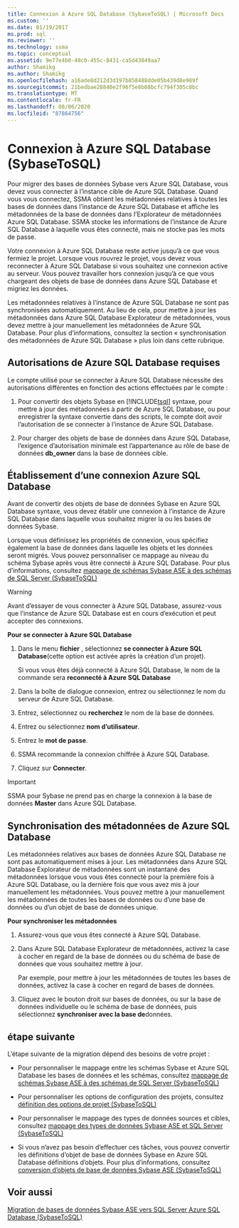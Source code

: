 ```yaml
---
title: Connexion à Azure SQL Database (SybaseToSQL) | Microsoft Docs
ms.custom: ''
ms.date: 01/19/2017
ms.prod: sql
ms.reviewer: ''
ms.technology: ssma
ms.topic: conceptual
ms.assetid: 9e77e4b0-40c0-455c-8431-ca5d43849aa7
author: Shamikg
ms.author: Shamikg
ms.openlocfilehash: a16ade8d212d3d197b858488dde05b439d8e989f
ms.sourcegitcommit: 21bedbae28840e2f96f5e8b08bcfc794f305c8bc
ms.translationtype: MT
ms.contentlocale: fr-FR
ms.lasthandoff: 08/06/2020
ms.locfileid: "87864756"
---
```

# <a name="connecting-to-azure-sql-database-sybasetosql"></a>Connexion à Azure SQL Database (SybaseToSQL)
Pour migrer des bases de données Sybase vers Azure SQL Database, vous devez vous connecter à l’instance cible de Azure SQL Database. Quand vous vous connectez, SSMA obtient les métadonnées relatives à toutes les bases de données dans l’instance de Azure SQL Database et affiche les métadonnées de la base de données dans l’Explorateur de métadonnées Azure SQL Database. SSMA stocke les informations de l’instance de Azure SQL Database à laquelle vous êtes connecté, mais ne stocke pas les mots de passe.  
  
Votre connexion à Azure SQL Database reste active jusqu’à ce que vous fermiez le projet. Lorsque vous rouvrez le projet, vous devez vous reconnecter à Azure SQL Database si vous souhaitez une connexion active au serveur. Vous pouvez travailler hors connexion jusqu’à ce que vous chargeant des objets de base de données dans Azure SQL Database et migriez les données.  
  
Les métadonnées relatives à l’instance de Azure SQL Database ne sont pas synchronisées automatiquement. Au lieu de cela, pour mettre à jour les métadonnées dans Azure SQL Database Explorateur de métadonnées, vous devez mettre à jour manuellement les métadonnées de Azure SQL Database. Pour plus d’informations, consultez la section « synchronisation des métadonnées de Azure SQL Database » plus loin dans cette rubrique.  
  
## <a name="required-azure-sql-database-permissions"></a>Autorisations de Azure SQL Database requises  
Le compte utilisé pour se connecter à Azure SQL Database nécessite des autorisations différentes en fonction des actions effectuées par le compte :  
  
1.  Pour convertir des objets Sybase en [!INCLUDE[tsql](../../includes/tsql-md.md)] syntaxe, pour mettre à jour des métadonnées à partir de Azure SQL Database, ou pour enregistrer la syntaxe convertie dans des scripts, le compte doit avoir l’autorisation de se connecter à l’instance de Azure SQL Database.  
  
2.  Pour charger des objets de base de données dans Azure SQL Database, l’exigence d’autorisation minimale est l’appartenance au rôle de base de données **db_owner** dans la base de données cible.  
  
## <a name="establishing-an-azure-sql-database-connection"></a>Établissement d’une connexion Azure SQL Database  
Avant de convertir des objets de base de données Sybase en Azure SQL Database syntaxe, vous devez établir une connexion à l’instance de Azure SQL Database dans laquelle vous souhaitez migrer la ou les bases de données Sybase.  
  
Lorsque vous définissez les propriétés de connexion, vous spécifiez également la base de données dans laquelle les objets et les données seront migrés. Vous pouvez personnaliser ce mappage au niveau du schéma Sybase après vous être connecté à Azure SQL Database. Pour plus d’informations, consultez [mappage de schémas Sybase ASE à des schémas de SQL Server &#40;SybaseToSQL&#41;](../../ssma/sybase/mapping-sybase-ase-schemas-to-sql-server-schemas-sybasetosql.md)  
  
> [!WARNING]  
> Avant d’essayer de vous connecter à Azure SQL Database, assurez-vous que l’instance de Azure SQL Database est en cours d’exécution et peut accepter des connexions.  
  
**Pour se connecter à Azure SQL Database**  
  
1.  Dans le menu **fichier** , sélectionnez **se connecter à Azure SQL Database**(cette option est activée après la création d’un projet).  
  
    Si vous vous êtes déjà connecté à Azure SQL Database, le nom de la commande sera **reconnecté à Azure SQL Database**  
  
2.  Dans la boîte de dialogue connexion, entrez ou sélectionnez le nom du serveur de Azure SQL Database.  
  
3.  Entrez, sélectionnez ou **recherchez** le nom de la base de données.  
  
4.  Entrez ou sélectionnez **nom d’utilisateur**.  
  
5.  Entrez le **mot de passe**.  
  
6.  SSMA recommande la connexion chiffrée à Azure SQL Database.  
  
7.  Cliquez sur **Connecter**.  
  
> [!IMPORTANT]  
> SSMA pour Sybase ne prend pas en charge la connexion à la base de données **Master** dans Azure SQL Database.  
  
## <a name="synchronizing-azure-sql-database-metadata"></a>Synchronisation des métadonnées de Azure SQL Database  
Les métadonnées relatives aux bases de données Azure SQL Database ne sont pas automatiquement mises à jour. Les métadonnées dans Azure SQL Database Explorateur de métadonnées sont un instantané des métadonnées lorsque vous vous êtes connecté pour la première fois à Azure SQL Database, ou la dernière fois que vous avez mis à jour manuellement les métadonnées. Vous pouvez mettre à jour manuellement les métadonnées de toutes les bases de données ou d’une base de données ou d’un objet de base de données unique.  
  
**Pour synchroniser les métadonnées**  
  
1.  Assurez-vous que vous êtes connecté à Azure SQL Database.  
  
2.  Dans Azure SQL Database Explorateur de métadonnées, activez la case à cocher en regard de la base de données ou du schéma de base de données que vous souhaitez mettre à jour.  
  
    Par exemple, pour mettre à jour les métadonnées de toutes les bases de données, activez la case à cocher en regard de bases de données.  
  
3.  Cliquez avec le bouton droit sur bases de données, ou sur la base de données individuelle ou le schéma de base de données, puis sélectionnez **synchroniser avec la base de**données.  
  
## <a name="next-step"></a>étape suivante  
L’étape suivante de la migration dépend des besoins de votre projet :  
  
-   Pour personnaliser le mappage entre les schémas Sybase et Azure SQL Database les bases de données et les schémas, consultez [mappage de schémas Sybase ASE à des schémas de SQL Server &#40;SybaseToSQL&#41;](../../ssma/sybase/mapping-sybase-ase-schemas-to-sql-server-schemas-sybasetosql.md)  
  
-   Pour personnaliser les options de configuration des projets, consultez [définition des options de projet &#40;SybaseToSQL&#41;](../../ssma/sybase/setting-project-options-sybasetosql.md)  
  
-   Pour personnaliser le mappage des types de données sources et cibles, consultez [mappage des types de données Sybase ASE et SQL Server &#40;SybaseToSQL&#41;](../../ssma/sybase/mapping-sybase-ase-and-sql-server-data-types-sybasetosql.md)  
  
-   Si vous n’avez pas besoin d’effectuer ces tâches, vous pouvez convertir les définitions d’objet de base de données Sybase en Azure SQL Database définitions d’objets. Pour plus d’informations, consultez [conversion d’objets de base de données Sybase ASE &#40;SybaseToSQL&#41;](../../ssma/sybase/converting-sybase-ase-database-objects-sybasetosql.md)  
  
## <a name="see-also"></a>Voir aussi  
[Migration de bases de données Sybase ASE vers SQL Server Azure SQL Database &#40;SybaseToSQL&#41;](../../ssma/sybase/migrating-sybase-ase-databases-to-sql-server-azure-sql-db-sybasetosql.md)  
  
